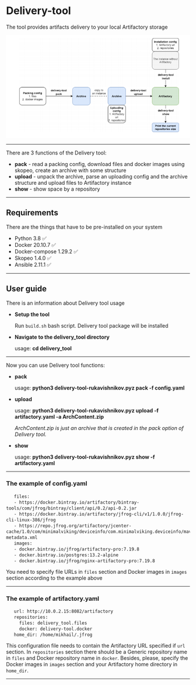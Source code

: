 # Delivery-tool

The tool provides artifacts delivery to your local Artifactory storage

![](https://raw.githubusercontent.com/rukavishnikovmihail00/testGit/newbranch/delivery_tool.png "Delivery tool")
_______________________________________________________________________________________________________________________

There are 3 functions of the Delivery tool:
- __pack__   - read a packing config, download files and docker images using skopeo, create an archive with some structure
- __upload__ - unpack the archive, parse an uploading config and the archive structure and upload files to Artifactory instance
- __show__   - show space by a repository
_______________________________________________________________________________________________________________________

## Requirements
There are the things that have to be pre-installed on your system

- Python 3.8     :white_check_mark:
- Docker 20.10.7 :white_check_mark:
- Docker-compose 1.29.2 :white_check_mark:
- Skopeo 1.4.0 :white_check_mark:
- Ansible 2.11.1 :white_check_mark:
________________________________________________________________________________________________________________________

## User guide
There is an information about Delivery tool usage

- __Setup the tool__
	
    Run `build.sh` bash script. Delivery tool package will be installed

- __Navigate to the delivery_tool directory__

    usage: **cd delivery_tool**
________________________________________________________________________________________________________________________

Now you can use Delivery tool functions:

- __pack__

    usage: **python3 delivery-tool-rukavishnikov.pyz pack -f config.yaml**

- __upload__

    usage: **python3 delivery-tool-rukavishnikov.pyz upload -f artifactory.yaml -a ArchContent.zip**

    *ArchContent.zip is just an archive that is created in the pack option of Delivery tool.*
- __show__

    usage: **python3 delivery-tool-rukavishnikov.pyz show -f artifactory.yaml**
________________________________________________________________________________________________________________________

### The example of config.yaml

```
   files:
   - https://docker.bintray.io/artifactory/bintray-tools/com/jfrog/bintray/client/api/0.2/api-0.2.jar
   - https://docker.bintray.io/artifactory/jfrog-cli/v1/1.0.0/jfrog-cli-linux-386/jfrog
   - https://repo.jfrog.org/artifactory/jcenter-cache/1.0/com/minimalviking/deviceinfo/com.minimalviking.deviceinfo/maven-metadata.xml
   images:
   - docker.bintray.io/jfrog/artifactory-pro:7.19.8
   - docker.bintray.io/postgres:13.2-alpine
   - docker.bintray.io/jfrog/nginx-artifactory-pro:7.19.8
```

You need to specify file URLs in `files` section and Docker images in `images` section according to the example above
_________________________________________________________________________________________________________________________
### The example of artifactory.yaml

```
   url: http://10.0.2.15:8082/artifactory
   repositories:
     files: delivery_tool.files
     docker: delivery-tool.docker
   home_dir: /home/mikhail/.jfrog
```

This configuration file needs to contain the Artifactory URL specified if `url` section.
In `repositories` section there should be a Generic repository name in `files` and Docker repository name in `docker`.
Besides, please, specify the Docker images in `images` section and your Artifactory home directory in `home_dir`.
_________________________________________________________________________________________________________________________





   

